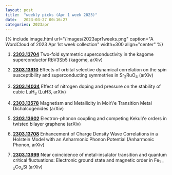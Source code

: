 ```yaml
---
layout: post
title:  "weekly picks (Apr 1 week 2023)"
date:   2023-03-27 00:16:27
categories: 2023apr
---
```



{% include image.html url="/images/2023apr1weeks.png" caption="A WordCloud of 2023 Apr 1st week collection" width=300 align="center" %}


1. **[2303.13704](http://arxiv.org/abs/2303.13704)** Two-fold symmetric superconductivity in the kagome superconductor RbV3Sb5 (kagome, arXiv)

1. **[2303.13910](http://arxiv.org/abs/2303.13910)** Effects of orbital selective dynamical correlation on the spin susceptibility and superconducting symmetries in Sr$_2$RuO$_4$ (arXiv)

1. **[2303.14034](http://arxiv.org/abs/2303.14034)** Effect of nitrogen doping and pressure on the stability of cubic LuH$_3$ (LuH3, arXiv)

1. **[2303.13578](http://arxiv.org/abs/2303.13578)** Magnetism and Metallicity in Moir\\'e Transition Metal Dichalcogenides (arXiv)

1. **[2303.13602](http://arxiv.org/abs/2303.13602)** Electron-phonon coupling and competing Kekul\\'e orders in twisted bilayer graphene (arXiv)

1. **[2303.13708](http://arxiv.org/abs/2303.13708)** Enhancement of Charge Density Wave Correlations in a Holstein Model with an Anharmonic Phonon Potential (Anharmonic Phonon, arXiv)

1. **[2303.13999](http://arxiv.org/abs/2303.13999)** Near coincidence of metal-insulator transition and quantum critical fluctuations: Electronic ground state and magnetic order in Fe$_{1-x}$Co$_{x}$Si (arXiv)



